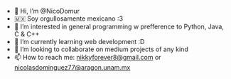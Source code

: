 - 👋 Hi, I’m @NicoDomur
- 🇲🇽 Soy orgullosamente mexicano :3
- 👀 I’m interested in general programming w prefference to Python, Java, C & C++
- 🌱 I’m currently learning web development :D
- 💞️ I’m looking to collaborate on medium projects of any kind
- 📫 How to reach me: nikkyforever8@gmail.com or nicolasdominguez77@aragon.unam.mx

<!---
NicoDomur/NicoDomur is a ✨ special ✨ repository because its `README.md` (this file) appears on your GitHub profile.
You can click the Preview link to take a look at your changes.
--->

